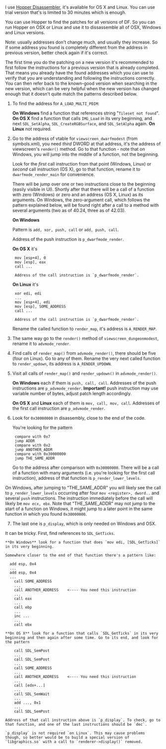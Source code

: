 I use [Hopper Disassembler](http://www.hopperapp.com), it's available for OS X and Linux. You can use trial version that's is limited to 30 minutes which is enough.

You can use Hopper to find the patches for all versions of DF. So you can run Hopper on OSX or Linux and use it to dissassemble all of OSX, Windows and Linux versions.

Note: usually addresses don't change much, and usually they increase. So if some address you found is completely different from the address in previous version, better check again if it's correct.

The first time you do the patching on a new version it's recommended to first follow the instructions for a previous version that is already completed. That means you already have the found addresses which you can use to verify that you are understanding and following the instructions correctly. You can then refer back to the known-good version when searching in the new version, which can be very helpful when the new version has changed enough that it doesn't quite match the patterns described below.

1. To find the address for `A_LOAD_MULTI_PDIM`:

	**On Windows** find a function that references string "`Tileset not found`".
	**On OS X** find a function that calls `IMG_Load` in its very beginning, and next `SDL_SetAlpha`, `SDL_CreateRGBSurface`, and `SDL_SetAlpha` again.
	**On Linux** not required.

2. Go to the address of vtable for `viewscreen_dwarfmodest` (from symbols.xml), you need *third* DWORD at that address, it's the address of viewscreen's `render()` method. Go to that function - note that on Windows, you will jump into the middle of a function, not the beginning.

	Look for the *first* call instruction from that point (Windows, Linux) or *second* call instruction (OS X), go to that function, rename it to `dwarfmode_render_main` for convenience.

	There will be jump over one or two instructions close to the beginning (easily visible in UI). Shortly after that there will be a call of a function with zero (Windows) or zero and an address (OS X, Linux) as its arguments.  On Windows, the zero-argument call, which follows the pattern explained below, will be found right after a call to a method with several arguments (two as of 40.24, three as of 42.03).

	**On Windows**
  
    Pattern is `add, xor, push, call` or `add, push, call`.
    
    Address of the push instruction is `p_dwarfmode_render`.

	**On OS X** it's

	    mov [esp+4], 0
	    mov [esp], eax
	    call ...

	    Address of the call instruction is `p_dwarfmode_render`.

	**On Linux** it's 
	
	    xor edi, edi
	    ...
	    mov [esp+4], edi
	    mov [esp], SOME_ADDRESS
	    call ...

	    Address of the call instruction is `p_dwarfmode_render`.
	
	Rename the called function to `render_map`, it's address is `A_RENDER_MAP`.

3. The same way go to the `render()` method of `viewscreen_dungeonmodest`, rename it to `advmode_render`.

4. Find calls of `render_map()` from `advmode_render()`, there should be five (four on Linux). Go to any of them. Rename the very next called function to `render_updown`, its address is `A_RENDER_UPDOWN`.

5. Visit all calls of `render_map()` and `render_updown()` in `advmode_render()`.

	**On Windows** each if them is `push, call, call`. Addresses of the push instructions are `p_advmode_render`. **Important!** push instruction may use variable number of bytes, adjust patch length accordingly.
	
	**On OS X** and **Linux** each of them is `mov, call, mov, call`. Addresses of the first call instruction are `p_advmode_render`.

6. Look for `0x30000000` in disassembly, close to the end of the code.

	You're looking for the pattern
	
	    compare with 0x7
	    jump ADDR
	    compare with 0x2
	    jump ANOTHER_ADDR
	    compare with 0x30000000
	    jump THE_SAME_ADDR
	
	Go to the address after comparison with `0x30000000`. There will be a call of a function with many arguments (i.e. you're looking for the first call instruction), address of that function is `p_render_lower_levels`.

On Windows, after jumping to "THE_SAME_ADDR" you will likely see the call to `p_render_lower_levels` occurring after four `mov <register>, dword..` and several `push` instructions. The instruction immediately before the call will likely be `mov ecx, ebx`. Note that "THE_SAME_ADDR" may not jump to the start of a function on Windows, it might jump to a later point in the same function in which you found `0x30000000`.

7. The last one is `p_display`, which is only needed on Windows and OSX.

It can be tricky. First, find references to `SDL_GetTicks`.

	**On Windows** look for a function that does `mov edi, [SDL_GetTicks]` in its very beginning.
	
	Somewhere closer to the end of that function there's a pattern like:

      add esp, 0x4
      ...
      add esp, 0x4
      ...
	    call SOME_ADDRESS
	    ...
	    call ANOTHER_ADDRESS	<---- You need this instruction
	    ...
	    call eax
	    ...
	    call ebp
	    ...
	    inc ...
	    ...
	    call ebx
	
	**On OS X** look for a function that calls `SDL_GetTicks` in its very beginning and then again after some time. Go to its end, and look for the pattern
	
	    call SDL_SemPost
	    ...
	    call SDL_SemPost
	    ...
	    call SOME_ADDRESS
	    ...
	    call ANOTHER_ADDRESS	<---- You need this instruction
	    ...
	    call [edx+...]
	    ...
	    call SDL_SemWait
	    ...
	    add ..., 0x1
	    ...
	    call SDL_SemPost
	
	Address of that call instruction above is `p_display`. To check, go to that function, and one of the last instructions should be `dec`.
	
	`p_display` is not required `on Linux`. This may cause problems though, so better would be to build a special version of `libgraphics.so` with a call to `renderer->display()` removed.
